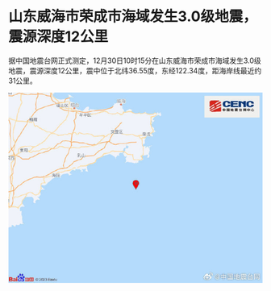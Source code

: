 # 山东威海市荣成市海域发生3.0级地震，震源深度12公里

据中国地震台网正式测定，12月30日10时15分在山东威海市荣成市海域发生3.0级地震，震源深度12公里，震中位于北纬36.55度，东经122.34度，距海岸线最近约31公里。

![81b1270af02691675f5cc22d6b3ae36f.jpg](https://raw.githubusercontent.com/qqhsx/qqnews_image/main/2023/12/30/山东威海市荣成市海域发生3.0级地震，震源深度12公里/81b1270af02691675f5cc22d6b3ae36f.jpg)

